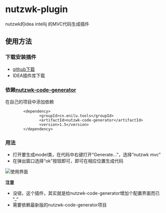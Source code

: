 # nutzwk-plugin

nutzwk的idea intellij 的MVC代码生成插件

## 使用方法

### 下载安装插件

- [github下载](nutzwk-plugin.jar)
- IDEA插件库下载

### 依赖[nutzwk-code-generator](https://github.com/enilu/nutzwk-code-generator)

在自己的项目中添加依赖

```
        <dependency>
               <groupId>cn.enilu.tools</groupId>
               <artifactId>nutzwk-code-generator</artifactId>
               <version>1.5</version>
        </dependency>
```    

### 用法

- 打开要生成model类，在代码中右键打开“Generate...”，选择“nutzwk mvc”
- 在弹出窗口选择“ok”按钮即可，即可在相应位置生成代码

![使用界面](ui.png)

**注意**

- 没错，这个插件，其实就是给nutzwk-code-generator增加个配置界面而已^_^
- 需要依赖最新版的nutzwk-code-generator项目
